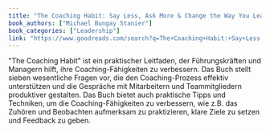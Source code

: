 ```yaml
---
title: "The Coaching Habit: Say Less, Ask More & Change the Way You Lead Forever"
book_authors: ["Michael Bungay Stanier"]
book_categories: ["Leadership"]
link: "https://www.goodreads.com/search?q=The+Coaching+Habit:+Say+Less,+Ask+More+&+Change+the+Way+You+Lead+Forever+Michael+Bungay+Stanier"
---
```


"The Coaching Habit" ist ein praktischer Leitfaden, der Führungskräften und Managern hilft, ihre Coaching-Fähigkeiten zu verbessern. Das Buch stellt sieben wesentliche Fragen vor, die den Coaching-Prozess effektiv unterstützen und die Gespräche mit Mitarbeitern und Teammitgliedern produktiver gestalten.
Das Buch bietet auch praktische Tipps und Techniken, um die Coaching-Fähigkeiten zu verbessern, wie z.B. das Zuhören und Beobachten aufmerksam zu praktizieren, klare Ziele zu setzen und Feedback zu geben.


